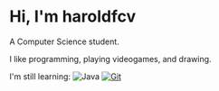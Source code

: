 # Hi, I'm haroldfcv

A Computer Science student.

I like programming, playing videogames, and drawing.

I'm still learning: 
![Java](https://img.shields.io/badge/-Java-000?&logo=Java&logoColor=007396)
[![Git](https://img.shields.io/badge/-Git-%23F05032?style=flat-square&logo=git&logoColor=%23ffffff)](https://git-scm.com/)
